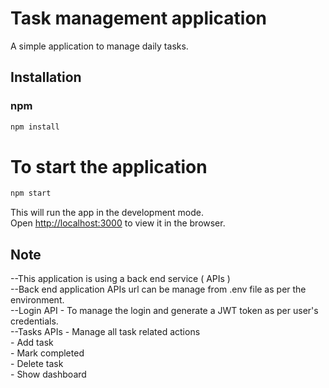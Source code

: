 
# Task management application

A simple application to manage daily tasks.


## Installation

### npm

```bash
npm install 
```

# To start the application 

```bash
npm start 
```

This will run the app in the development mode.<br />
Open [http://localhost:3000](http://localhost:3000) to view it in the browser.



## Note

--This application is using a back end service ( APIs ) <br/>
--Back end application APIs url can be manage from .env file as per the environment.<br/>
--Login API - To manage the login and generate a JWT token as per user's credentials.<br/>
--Tasks APIs - Manage all task related actions <br/>
    - Add task <br/>
    - Mark completed <br/>
    - Delete task <br/>
    - Show dashboard <br/>



